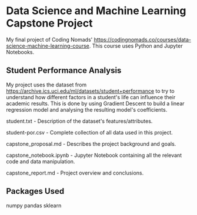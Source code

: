 # Data Science and Machine Learning Capstone Project

My final project of Coding Nomads' https://codingnomads.co/courses/data-science-machine-learning-course. This course uses Python and Jupyter Notebooks.

## Student Performance Analysis

My project uses the dataset from https://archive.ics.uci.edu/ml/datasets/student+performance to try to understand how different factors in a student's life can influence their academic results. This is done by using Gradient Descent to build a linear regression model and analysing the resulting model's coefficients.

student.txt - Description of the dataset's features/attributes.

student-por.csv - Complete collection of all data used in this project.

capstone_proposal.md - Describes the project background and goals.

capstone_notebook.ipynb - Jupyter Notebook containing all the relevant code and data manipulation.

capstone_report.md - Project overview and conclusions.

## Packages Used

numpy
pandas
sklearn
